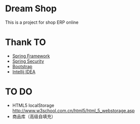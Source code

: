 # Dream Shop

This is a project for shop ERP online

# Thank TO

* [Spring Framework](http://projects.spring.io/spring-framework/)
* [Spring Security](http://projects.spring.io/spring-security/)
* [Bootstrap](http://getbootstrap.com/)
* [Intellij IDEA](http://www.jetbrains.com/idea/)

# TO DO

* HTML5 localStorage http://www.w3school.com.cn/html5/html_5_webstorage.asp
* 商品库（高级自填充）